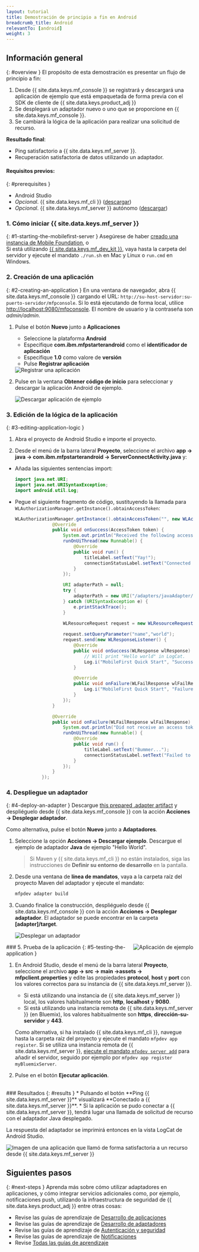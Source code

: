 ```yaml
---
layout: tutorial
title: Demostración de principio a fin en Android
breadcrumb_title: Android
relevantTo: [android]
weight: 3
---
```

<!-- NLS_CHARSET=UTF-8 -->
## Información general
{: #overview }
El propósito de esta demostración es presentar un flujo de principio a fin: 

1. Desde {{ site.data.keys.mf_console }} se registrará y descargará una aplicación de ejemplo que está empaquetada de forma previa con el SDK de cliente de {{ site.data.keys.product_adj }} 
2. Se desplegará un adaptador nuevo o uno que se proporcione en {{ site.data.keys.mf_console }}.   
3. Se cambiará la lógica de la aplicación para realizar una solicitud de recurso. 

**Resultado final**:

* Ping satisfactorio a {{ site.data.keys.mf_server }}.
* Recuperación satisfactoria de datos utilizando un adaptador. 

#### Requisitos previos: 
{: #prerequisites }
* Android Studio
* *Opcional*. {{ site.data.keys.mf_cli }} ([descargar]({{site.baseurl}}/downloads))
* *Opcional*. {{ site.data.keys.mf_server }} autónomo ([descargar]({{site.baseurl}}/downloads))

### 1. Cómo iniciar {{ site.data.keys.mf_server }}
{: #1-starting-the-mobilefirst-server }
Asegúrese de haber [creado una instancia de Mobile Foundation](../../bluemix/using-mobile-foundation), o  
Si está utilizando [{{ site.data.keys.mf_dev_kit }}](../../installation-configuration/development/mobilefirst), vaya hasta la carpeta del servidor y ejecute el mandato `./run.sh` en Mac y Linux o `run.cmd` en Windows.


### 2. Creación de una aplicación
{: #2-creating-an-application }
En una ventana de navegador, abra {{ site.data.keys.mf_console }} cargando el URL:
`http://su-host-servidor:su-puerto-servidor/mfpconsole`.
Si lo está ejecutando de forma local, utilice [http://localhost:9080/mfpconsole](http://localhost:9080/mfpconsole).
El nombre de usuario y la contraseña son *admin/admin*.
 
1. Pulse el botón **Nuevo** junto a **Aplicaciones**
    * Seleccione la plataforma **Android** 
    * Especifique **com.ibm.mfpstarterandroid** como el **identificador de aplicación**
    * Especifique **1.0** como valore de **versión**
    * Pulse **Registrar aplicación**

    <img class="gifplayer" alt="Registrar una aplicación" src="register-an-application-android.png"/>
 
2. Pulse en la ventana **Obtener código de inicio** para seleccionar y descargar la aplicación Android de ejemplo. 

    <img class="gifplayer" alt="Descargar aplicación de ejemplo" src="download-starter-code-android.png"/>

### 3. Edición de la lógica de la aplicación
{: #3-editing-application-logic }
1. Abra el proyecto de Android Studio e importe el proyecto. 

2. Desde el menú de la barra lateral **Proyecto**, seleccione el archivo **app → java → com.ibm.mfpstarterandroid → ServerConnectActivity.java** y:


* Añada las siguientes sentencias import:


  ```java
  import java.net.URI;
  import java.net.URISyntaxException;
  import android.util.Log;
  ```
    
* Pegue el siguiente fragmento de código, sustituyendo la llamada para `WLAuthorizationManager.getInstance().obtainAccessToken`:

  ```java
  WLAuthorizationManager.getInstance().obtainAccessToken("", new WLAccessTokenListener() {
                @Override
                public void onSuccess(AccessToken token) {
                    System.out.println("Received the following access token value: " + token);
                    runOnUiThread(new Runnable() {
                        @Override
                        public void run() {
                            titleLabel.setText("Yay!");
                            connectionStatusLabel.setText("Connected to {{ site.data.keys.mf_server }}");
                        }
                    });

                    URI adapterPath = null;
                    try {
                        adapterPath = new URI("/adapters/javaAdapter/resource/greet");
                    } catch (URISyntaxException e) {
                        e.printStackTrace();
                    }

                    WLResourceRequest request = new WLResourceRequest(adapterPath, WLResourceRequest.GET);
                    
                    request.setQueryParameter("name","world");
                    request.send(new WLResponseListener() {
                        @Override
                        public void onSuccess(WLResponse wlResponse) {
                            // Will print "Hello world" in LogCat.
                            Log.i("MobileFirst Quick Start", "Success: " + wlResponse.getResponseText());
                        }

                        @Override
                        public void onFailure(WLFailResponse wlFailResponse) {
                            Log.i("MobileFirst Quick Start", "Failure: " + wlFailResponse.getErrorMsg());
                        }
                    });
                }

                @Override
                public void onFailure(WLFailResponse wlFailResponse) {
                    System.out.println("Did not receive an access token from server: " + wlFailResponse.getErrorMsg());
                    runOnUiThread(new Runnable() {
                        @Override
                        public void run() {
                            titleLabel.setText("Bummer...");
                            connectionStatusLabel.setText("Failed to connect to {{ site.data.keys.mf_server }}");
                        }
                    });
                }
            });
  ```

### 4. Despliegue un adaptador
{: #4-deploy-an-adapter }
Descargue [this prepared .adapter artifact](../javaAdapter.adapter) y despliéguelo desde {{ site.data.keys.mf_console }} con la acción **Acciones → Desplegar adaptador**.


Como alternativa, pulse el botón **Nuevo** junto a **Adaptadores**.  
        
1. Seleccione la opción **Acciones → Descargar ejemplo**.
Descargue el ejemplo de adaptador **Java** de ejemplo "Hello World".


   > Si Maven y {{ site.data.keys.mf_cli }} no están instalados, siga las instrucciones de **Definir su entorno de desarrollo** en la pantalla.
2. Desde una ventana de **línea de mandatos**, vaya a la carpeta raíz del proyecto Maven del adaptador y ejecute el mandato:


   ```bash
   mfpdev adapter build
   ```

3. Cuando finalice la construcción, despliéguelo desde {{ site.data.keys.mf_console }} con la acción **Acciones → Desplegar adaptador**.
El adaptador se puede encontrar en la carpeta **[adapter]/target**.

    
    <img class="gifplayer" alt="Desplegar un adaptador" src="create-an-adapter.png"/>   

<img src="androidQuickStart.png" alt="Aplicación de ejemplo" style="float:right"/>
### 5. Prueba de la aplicación
{: #5-testing-the-application }

1. En Android Studio, desde el menú de la barra lateral **Proyecto**, seleccione el archivo **app → src → main →assets → mfpclient.properties** y edite las propiedades **protocol**, **host** y **port** con los valores correctos para su instancia de {{ site.data.keys.mf_server }}.

    * Si está utilizando una instancia de {{ site.data.keys.mf_server }} local, los valores habitualmente son **http**, **localhost** y **9080**.
    * Si está utilizando una instancia remota de {{ site.data.keys.mf_server }} (en Bluemix), los valores habitualmente son **https**, **dirección-su-servidor** y **443**.

    Como alternativa, si ha instalado {{ site.data.keys.mf_cli }}, navegue hasta la carpeta raíz del proyecto y ejecute el mandato `mfpdev app register`.
Si se utiliza una instancia remota de {{ site.data.keys.mf_server }}, [ejecute el mandato `mfpdev server add`](../../application-development/using-mobilefirst-cli-to-manage-mobilefirst-artifacts/#add-a-new-server-instance) para añadir el servidor, seguido por ejemplo por `mfpdev app register myBluemixServer`.

2. Pulse en el botón **Ejecutar aplicación**.
  

<br clear="all"/>
### Resultados
{: #results }
* Pulsando el botón **Ping {{ site.data.keys.mf_server }}** visualizará **Conectado a {{ site.data.keys.mf_server }}**.
* Si la aplicación se pudo conectar a {{ site.data.keys.mf_server }}, tendrá lugar una llamada de solicitud de recurso con el adaptador Java desplegado.


La respuesta del adaptador se imprimirá entonces en la vista LogCat de Android Studio.


![Imagen de una aplicación que llamó de forma satisfactoria a un recurso desde {{ site.data.keys.mf_server }}](success_response.png)

## Siguientes pasos
{: #next-steps }
Aprenda más sobre cómo utilizar adaptadores en aplicaciones, y cómo integrar servicios adicionales como, por ejemplo, notificaciones push, utilizando la infraestructura de seguridad de {{ site.data.keys.product_adj }} entre otras cosas:


- Revise las guías de aprendizaje de [Desarrollo de aplicaciones](../../application-development/)
- Revise las guías de aprendizaje de [Desarrollo de adaptadores](../../adapters/)
- Revise las guías de aprendizaje de [Autenticación y seguridad](../../authentication-and-security/)
- Revise las guías de aprendizaje de [Notificaciones](../../notifications/)
- Revise [Todas las guías de aprendizaje](../../all-tutorials)
